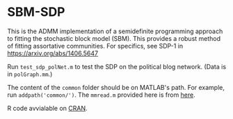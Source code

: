 # SBM-SDP

This is the ADMM implementation of a semidefinite programming approach to fitting the stochastic block model (SBM). This provides a robust method of fitting assortative communities. For specifics, see SDP-1 in https://arxiv.org/abs/1406.5647

Run `test_sdp_polNet.m` to test the SDP on the political blog network. (Data is in `polGraph.mm`.)

The content of the `common` folder should be on MATLAB's path. For example, run `addpath('common/')`. The `mmread.m` provided here is from [here](http://math.nist.gov/MatrixMarket/mmio/matlab/mmread.m). 

R code avvialable on [CRAN](https://cran.r-project.org/web/packages/sbmSDP/index.html).